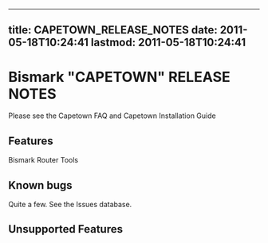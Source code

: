 
---
title: CAPETOWN_RELEASE_NOTES
date: 2011-05-18T10:24:41
lastmod: 2011-05-18T10:24:41
---
Bismark "CAPETOWN" RELEASE NOTES
================================

Please see the <link>Capetown FAQ</link> and <link>Capetown Installation
Guide</link>

Features
--------

<link>Bismark Router Tools</link>

Known bugs
----------

Quite a few. See the <link>Issues</link> database.

Unsupported Features
--------------------
